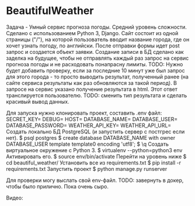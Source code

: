# BeautifulWeather

Задача - Умный сервис прогноза погоды. Средний уровень сложности.
Сделано с использованием Python 3, Django.
Сайт состоит из одной страницы ("/"), на которой пользователь вводит название города, где он хочет узнать погоду, по английски. 
После отправки формы идет post запрос и создается объект заявки. Создание записи в БД сделано как заделка на будущее, чтобы не отправлять каждый раз запрос на сервис прогноза погоды и не расходовать понапрасну лимиты. 
TODO: Нужно будет добавить проверку, если за последние 10 минут уже был запрос для этого города - то просто выводить результат, полученный ранее (на сайте сервиса результаты как раз обновляются за такой период). 
В запросе на сервис указано получение результата в html. Этот ответ транслируется пользователю.
TODO: сменить тип результата и сделать красивый вывод данных.

Для запуска нужно клонировать проект, составить .env файл:
SECRET_KEY=
DEBUG=
HOST=
DATABASE_NAME=
DATABASE_USER=
DATABASE_PASSWORD=
WEATHER_API_KEY=
WEATHER_API_URL=
Создать локально БД PostgreSQL (и запустить сервер с постгрес если нет).
$ psql postgres
$ create database DATABASE_NAME with owner DATABASE_USER template template0 encoding 'utf8';
$ \q
Создать виртуальное окружение c Python 3. 
$ virtualenv --python=python3 env
Активировать его. 
$ source env/bin/activate
Перейти на уровень ниже
$ cd beautiful_weather/
Установить все из requirements.txt
$ pip install -r requirements.txt
Запустить проект
$ python manage.py runserver

Для проверки могу выслать свой env-файл.
TODO: завернуть в докер, чтобы было прилично. Пока очень сыро.

Видео:
